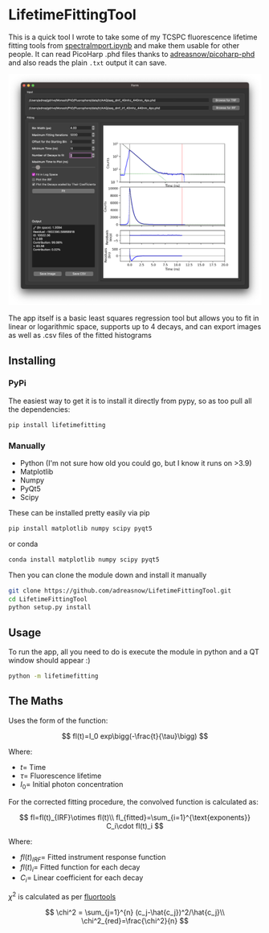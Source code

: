 # LifetimeFittingTool
This is a quick tool I wrote to take some of my TCSPC fluorescence lifetime fitting tools from [spectraImport.ipynb](https://github.com/adreasnow/excided-state-notebooks/blob/main/spectraImport.ipynb) and make them usable for other people. It can read PicoHarp .phd files thanks to [adreasnow/picoharp-phd](https://github.com/adreasnow/picoharp-phd) and also reads the plain `.txt` output it can save.

![screenshot](screenshot.png)

The app itself is a basic least squares regression tool but allows you to fit in linear or logarithmic space, supports up to 4 decays, and can export images as well as .csv files of the fitted histograms

## Installing

### PyPi

The easiest way to get it is to install it directly from pypy, so as too pull all the dependencies:

```python
pip install lifetimefitting
```

### Manually

* Python (I'm not sure how old you could go, but I know it runs on >3.9)
* Matplotlib
* Numpy
* PyQt5
* Scipy

These can be installed pretty easily via pip

```bash
pip install matplotlib numpy scipy pyqt5
```

or conda

```bash
conda install matplotlib numpy scipy pyqt5
```

Then you can clone the module down and install it manually

```bash
git clone https://github.com/adreasnow/LifetimeFittingTool.git
cd LifetimeFittingTool
python setup.py install
```

## Usage

To run the app, all you need to do is execute the module in python and a QT window should appear :)

```bash
python -m lifetimefitting
```



## The Maths

Uses the form of the function:

$$
fl(t)=I_0 exp\bigg(-\frac{t}{\tau}\bigg)
$$

Where:
* $t =$ Time
* $\tau =$ Fluorescence lifetime
* $I_0 =$ Initial photon concentration

For the corrected fitting procedure, the convolved function is calculated as:

$$
fl=fl(t)_{IRF}\otimes fl(t)\\
fl_{fitted}=\sum_{i=1}^{\text{exponents}} C_i\cdot fl(t)_i
$$

Where:
* $fl(t)_{IRF} =$ Fitted instrument response function
* $fl(t)_i =$ Fitted function for each decay
* $C_i =$ Linear coefficient for each decay

$\chi^2$ is calculated as per [fluortools](http://www.fluortools.com/software/decayfit/documentation/fit)

$$
\chi^2 = \sum_{j=1}^{n} (c_j-\hat{c_j})^2/\hat{c_j}\\
\chi^2_{red}=\frac{\chi^2}{n}
$$
